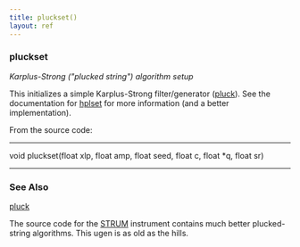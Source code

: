 ```yaml
---
title: pluckset()
layout: ref
---
```


### pluckset

*Karplus-Strong ("plucked string") algorithm setup*  
  
This initializes a simple Karplus-Strong filter/generator
([pluck](pluck.html)). See the documentation for [hplset](hplset.html)
for more information (and a better implementation).

From the source code:

-----

void pluckset(float xlp, float amp, float seed, float c, float \*q,
float sr)

-----

### See Also

[pluck](pluck.html)

The source code for the [STRUM](../instruments/STRUM.html) instrument
contains much better plucked-string algorithms. This ugen is as old as
the hills.
